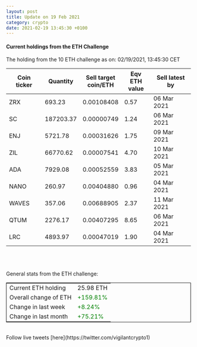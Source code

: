 ```yaml
---
layout: post
title: Update on 19 Feb 2021
category: crypto
date: 2021-02-19 13:45:30 +0100
---
```

<!-- Global site tag (gtag.js) - Google Analytics -->
<script async src="https://www.googletagmanager.com/gtag/js?id=UA-103831149-5"></script>
<script>
  window.dataLayer = window.dataLayer || [];
  function gtag(){dataLayer.push(arguments);}
  gtag('js', new Date());

  gtag('config', 'UA-103831149-5');
</script>


#### Current holdings from the ETH Challenge

The holding from the 10 ETH challenge as on: 02/19/2021, 13:45:30 CET

|Coin ticker|Quantity|Sell target<br>coin/ETH|Eqv ETH<br>value|Sell latest by|
|-----------|--------|-----------|-----------|--------------|
ZRX|693.23|  0.00108408|0.57|06 Mar 2021|
SC|187203.37|  0.00000749|1.24|06 Mar 2021|
ENJ|5721.78|  0.00031626|1.75|09 Mar 2021|
ZIL|66770.62|  0.00007541|4.70|10 Mar 2021|
ADA|7929.08|  0.00052559|3.83|05 Mar 2021|
NANO|260.97|  0.00404880|0.96|04 Mar 2021|
WAVES|357.06|  0.00688905|2.37|11 Mar 2021|
QTUM|2276.17|  0.00407295|8.65|06 Mar 2021|
LRC|4893.97|  0.00047019|1.90|04 Mar 2021|

<br>
<br>
<br>
General stats from the ETH challenge:

<table style="border:1px solid black;margin-left:auto;margin-right:auto;">
	<tbody>
	<tr>
		<td>Current ETH holding</td>
		<td>     25.98 ETH</td>
	</tr>
	<tr>
		<td>Overall change of ETH</td>
		<td><font color="green">+159.81%</font></td>
	</tr>
	<tr>
		<td>Change in last week</td>
		<td><font color="green">+8.24%</font></td>
	</tr>
	<tr>
		<td>Change in last month</td>
		<td><font color="green">+75.21%</font></td>
	</tr>
	</tbody>
</table>

<br>
Follow live tweets [here](https://twitter.com/vigilantcrypto1)
<br>
<br>